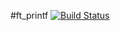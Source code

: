 #ft_printf [![Build Status](https://magnum.travis-ci.com/BenjaminBoumendil/ft_printf.svg?token=3NdXGhLZpkbpi5RFZ24y&branch=master)](https://magnum.travis-ci.com/BenjaminBoumendil/ft_printf)